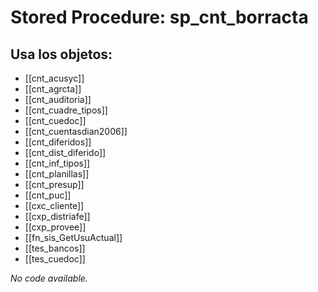 # Stored Procedure: sp_cnt_borracta

## Usa los objetos:
- [[cnt_acusyc]]
- [[cnt_agrcta]]
- [[cnt_auditoria]]
- [[cnt_cuadre_tipos]]
- [[cnt_cuedoc]]
- [[cnt_cuentasdian2006]]
- [[cnt_diferidos]]
- [[cnt_dist_diferido]]
- [[cnt_inf_tipos]]
- [[cnt_planillas]]
- [[cnt_presup]]
- [[cnt_puc]]
- [[cxc_cliente]]
- [[cxp_distriafe]]
- [[cxp_provee]]
- [[fn_sis_GetUsuActual]]
- [[tes_bancos]]
- [[tes_cuedoc]]

*No code available.*
